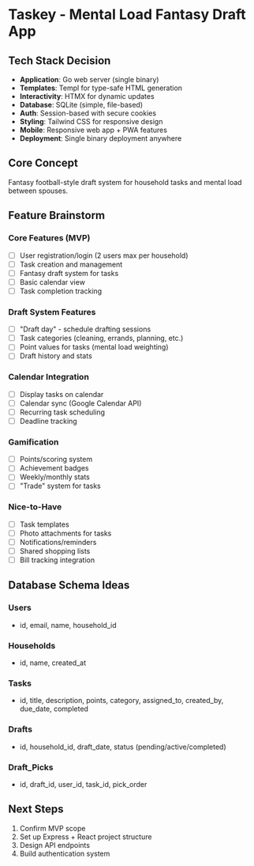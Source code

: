 # Taskey - Mental Load Fantasy Draft App

## Tech Stack Decision
- **Application**: Go web server (single binary)
- **Templates**: Templ for type-safe HTML generation
- **Interactivity**: HTMX for dynamic updates
- **Database**: SQLite (simple, file-based)
- **Auth**: Session-based with secure cookies
- **Styling**: Tailwind CSS for responsive design
- **Mobile**: Responsive web app + PWA features
- **Deployment**: Single binary deployment anywhere

## Core Concept
Fantasy football-style draft system for household tasks and mental load between spouses.

## Feature Brainstorm

### Core Features (MVP)
- [ ] User registration/login (2 users max per household)
- [ ] Task creation and management
- [ ] Fantasy draft system for tasks
- [ ] Basic calendar view
- [ ] Task completion tracking

### Draft System Features
- [ ] "Draft day" - schedule drafting sessions
- [ ] Task categories (cleaning, errands, planning, etc.)
- [ ] Point values for tasks (mental load weighting)
- [ ] Draft history and stats

### Calendar Integration
- [ ] Display tasks on calendar
- [ ] Calendar sync (Google Calendar API)
- [ ] Recurring task scheduling
- [ ] Deadline tracking

### Gamification
- [ ] Points/scoring system
- [ ] Achievement badges
- [ ] Weekly/monthly stats
- [ ] "Trade" system for tasks

### Nice-to-Have
- [ ] Task templates
- [ ] Photo attachments for tasks
- [ ] Notifications/reminders
- [ ] Shared shopping lists
- [ ] Bill tracking integration

## Database Schema Ideas

### Users
- id, email, name, household_id

### Households  
- id, name, created_at

### Tasks
- id, title, description, points, category, assigned_to, created_by, due_date, completed

### Drafts
- id, household_id, draft_date, status (pending/active/completed)

### Draft_Picks
- id, draft_id, user_id, task_id, pick_order

## Next Steps
1. Confirm MVP scope
2. Set up Express + React project structure
3. Design API endpoints
4. Build authentication system